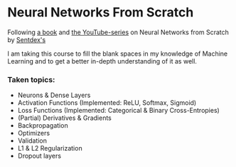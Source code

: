 # Neural Networks From Scratch

Following [a book](https://nnfs.io/) and [the YouTube-series](https://www.youtube.com/watch?v=Wo5dMEP_BbI&list=PLQVvvaa0QuDcjD5BAw2DxE6OF2tius3V3)
on Neural Networks from Scratch by [Sentdex's](https://www.youtube.com/@sentdex)

I am taking this course to fill the blank spaces in my knowledge of Machine Learning 
and to get a better in-depth understanding of it as well.

### Taken topics:
- Neurons & Dense Layers
- Activation Functions (Implemented: ReLU, Softmax, Sigmoid)
- Loss Functions (Implemented: Categorical & Binary Cross-Entropies)
- (Partial) Derivatives & Gradients
- Backpropagation
- Optimizers
- Validation
- L1 & L2 Regularization
- Dropout layers
